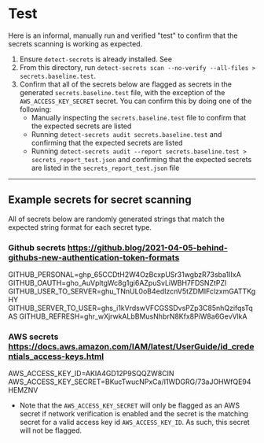 # Test

Here is an informal, manually run and verified "test" to confirm that the secrets scanning is working as expected.

1. Ensure `detect-secrets` is already installed. See 
2. From this directory, run `detect-secrets scan --no-verify --all-files > secrets.baseline.test`.
3. Confirm that all of the secrets below are flagged as secrets in the generated `secrets.baseline.test` file, with the exception of the `AWS_ACCESS_KEY_SECRET` secret. You can confirm this by doing one of the following:
    - Manually inspecting the `secrets.baseline.test` file to confirm that the expected secrets are listed
    - Running `detect-secrets audit secrets.baseline.test` and confirming that the expected secrets are listed
    - Running `detect-secrets audit --report secrets.baseline.test > secrets_report_test.json` and confirming that the expected secrets are listed in the `secrets_report_test.json` file

---

## Example secrets for secret scanning
All of secrets below are randomly generated strings that match the expected string format for each secret type.

### Github secrets https://github.blog/2021-04-05-behind-githubs-new-authentication-token-formats
GITHUB_PERSONAL=ghp_65CCDtH2W4OzBcxpUSr31wgbzR73sba1IIxA
GITHUB_OAUTH=gho_AuVpltgWc8g1gi6AZpuSvLiWBH7FDSNZtPZl
GITHUB_USER_TO_SERVER=ghu_TNnUL0oB4edIzcnV5tZDMIFclzxmGATTKgHY
GITHUB_SERVER_TO_USER=ghs_i1kVrdswVFCGSSDvsPZp3C85nhQzifqsTqAS
GITHUB_REFRESH=ghr_wXjrwkALbBMusNhbrN8Kfx8PiW8a6GevVlkA

### AWS secrets https://docs.aws.amazon.com/IAM/latest/UserGuide/id_credentials_access-keys.html
AWS_ACCESS_KEY_ID=AKIA4GD12P9SQQZW8CIN
AWS_ACCESS_KEY_SECRET=BKucTwucNPxCa/I1WDGRG/73aJOHWfQE94HEMZNV
- Note that the `AWS_ACCESS_KEY_SECRET` will only be flagged as an AWS secret if network verification is enabled and the secret is the matching secret for a valid access key id `AWS_ACCESS_KEY_ID`. As such, this secret will not be flagged.
